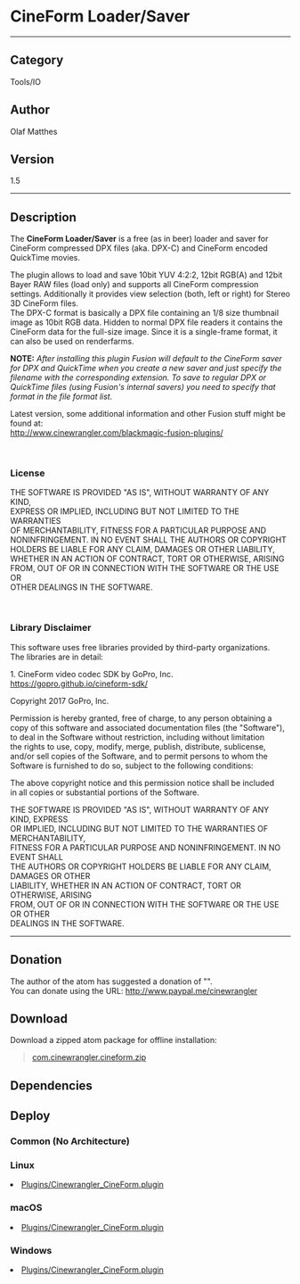 # CineForm Loader/Saver
___

## Category
Tools/IO

## Author
Olaf Matthes

## Version
1.5

___

## Description
<p>The <b>CineForm Loader/Saver</b> is a free (as in beer) loader and saver for CineForm compressed DPX files (aka. DPX-C) and CineForm encoded QuickTime movies.</p>

<p>The plugin allows to load and save 10bit YUV 4:2:2, 12bit RGB(A) and 12bit Bayer RAW files (load only) and supports all CineForm compression settings. Additionally it provides view selection (both, left or right) for Stereo 3D CineForm files.<br />
The DPX-C format is basically a DPX file containing an 1/8 size thumbnail image as 10bit RGB data. Hidden to normal DPX file readers it contains the CineForm data for the full-size image. Since it is a single-frame format, it can also be used on renderfarms.</p>

<p><b>NOTE:</b> <i>After installing this plugin Fusion will default to the CineForm saver for DPX and QuickTime when you create a new saver and just specify the filename with the corresponding extension. To save to regular DPX or QuickTime files (using Fusion's internal savers) you need to specify that format in the file format list.</i></p>

<p>Latest version, some additional information and other Fusion stuff might be found at:<br />
<a href="http://www.cinewrangler.com/blackmagic-fusion-plugins/">http://www.cinewrangler.com/blackmagic-fusion-plugins/</a></p>
<p>&nbsp;</p>

<h3>License</h3>

<p>THE SOFTWARE IS PROVIDED "AS IS", WITHOUT WARRANTY OF ANY KIND, <br />
EXPRESS OR IMPLIED, INCLUDING BUT NOT LIMITED TO THE WARRANTIES <br />
OF MERCHANTABILITY, FITNESS FOR A PARTICULAR PURPOSE AND <br />
NONINFRINGEMENT. IN NO EVENT SHALL THE AUTHORS OR COPYRIGHT <br />
HOLDERS BE LIABLE FOR ANY CLAIM, DAMAGES OR OTHER LIABILITY, <br />
WHETHER IN AN ACTION OF CONTRACT, TORT OR OTHERWISE, ARISING <br />
FROM, OUT OF OR IN CONNECTION WITH THE SOFTWARE OR THE USE OR <br />
OTHER DEALINGS IN THE SOFTWARE.
</p>
<p>&nbsp;</p>

<h3>Library Disclaimer</h3>

<p>This software uses free libraries provided by third-party organizations.<br />
The libraries are in detail:</p>

<p>1. CineForm video codec SDK by GoPro, Inc.<br />
<a href="https://gopro.github.io/cineform-sdk/">https://gopro.github.io/cineform-sdk/</a></p>

<p>Copyright 2017 GoPro, Inc.</p>

<p>Permission is hereby granted, free of charge, to any person obtaining a <br />
copy of this software and associated documentation files (the "Software"), <br />
to deal in the Software without restriction, including without limitation <br />
the rights to use, copy, modify, merge, publish, distribute, sublicense, <br />
and/or sell copies of the Software, and to permit persons to whom the <br />
Software is furnished to do so, subject to the following conditions:</p>

<p>The above copyright notice and this permission notice shall be included <br />
in all copies or substantial portions of the Software.</p>

<p>THE SOFTWARE IS PROVIDED "AS IS", WITHOUT WARRANTY OF ANY KIND, EXPRESS <br />
OR IMPLIED, INCLUDING BUT NOT LIMITED TO THE WARRANTIES OF MERCHANTABILITY, <br />
FITNESS FOR A PARTICULAR PURPOSE AND NONINFRINGEMENT. IN NO EVENT SHALL <br />
THE AUTHORS OR COPYRIGHT HOLDERS BE LIABLE FOR ANY CLAIM, DAMAGES OR OTHER <br />
LIABILITY, WHETHER IN AN ACTION OF CONTRACT, TORT OR OTHERWISE, ARISING <br />
FROM, OUT OF OR IN CONNECTION WITH THE SOFTWARE OR THE USE OR OTHER <br />
DEALINGS IN THE SOFTWARE.</p>

___

## Donation
The author of the atom has suggested a donation of "".  
You can donate using the URL: <a href="http://www.paypal.me/cinewrangler">http://www.paypal.me/cinewrangler</a>

## Download

Download a zipped atom package for offline installation:
> [com.cinewrangler.cineform.zip](https://gitlab.com/WeSuckLess/Reactor/-/archive/master/Reactor-master.zip?path=Atoms/com.cinewrangler.cineform)  

## Dependencies

## Deploy

### Common (No Architecture)

<ul>
</ul>

### Linux

<li><a href="https://gitlab.com/WeSuckLess/Reactor/-/blob/master/Atoms/com.cinewrangler.cineform/Linux/Plugins/Cinewrangler_CineForm.plugin?ref_type=heads">Plugins/Cinewrangler_CineForm.plugin</a></li>

### macOS

<li><a href="https://gitlab.com/WeSuckLess/Reactor/-/blob/master/Atoms/com.cinewrangler.cineform/Mac/Plugins/Cinewrangler_CineForm.plugin?ref_type=heads">Plugins/Cinewrangler_CineForm.plugin</a></li>

### Windows

<li><a href="https://gitlab.com/WeSuckLess/Reactor/-/blob/master/Atoms/com.cinewrangler.cineform/Windows/Plugins/Cinewrangler_CineForm.plugin?ref_type=heads">Plugins/Cinewrangler_CineForm.plugin</a></li>

